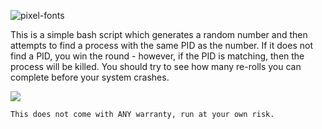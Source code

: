 <img src="https://fontmeme.com/permalink/230519/ccf77c9f613cbb5cd447b00eac9ea28b.png" alt="pixel-fonts" border="0"></a>

This is a simple bash script which generates a random number and then attempts to find a process with the same PID as the number. If it does not find a PID, you win the round - however, if the PID is matching, then the process will be killed. You should try to see how many re-rolls you can complete before your system crashes.

![](https://i.imgur.com/ZqfyNJm.png)

```This does not come with ANY warranty, run at your own risk.```
